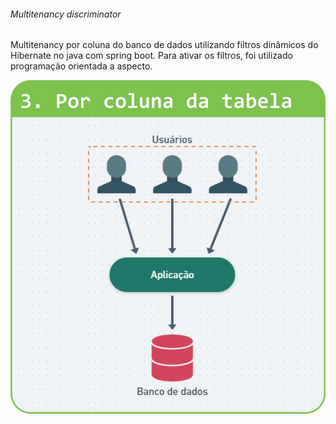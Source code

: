 ###### Multitenancy discriminator

Multitenancy por coluna do banco de dados utilizando filtros dinâmicos do Hibernate no java com spring boot.
Para ativar os filtros, foi utilizado programação orientada a aspecto.

![Projeto](imagens/MultitenancyColuna.png)

